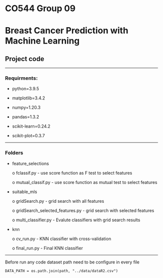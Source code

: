 # CO544 Group 09
#  Breast Cancer Prediction with Machine Learning 

## Project code
***
### Requirments:

-   python=3.9.5

-   matplotlib=3.4.2

-   numpy=1.20.3

-   pandas=1.3.2

-   scikit-learn=0.24.2

-   scikit-plot=0.3.7

***
### Folders

-   feature_selections

    o   fclassif.py - use score function as F test to select features

    o   mutual_classif.py - use score function as mutual test to select features

-   suitable_mls

    o   gridSearch.py  - grid search with all features

    o   gridSearch_selected_features.py - grid search with selected features 
    
    o   multi_classifier.py - Evalute classifiers with grid search results

- knn

    o   cv_run.py - KNN classifier with cross-validation

    o final_run.py - Final KNN classifier  

***
Before run any code dataset path need to be configure
in every file


```
DATA_PATH = os.path.join(path, "../data/dataR2.csv")
``` 








